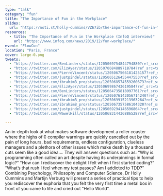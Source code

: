 ```yaml
---
type: "talk"
category: "fun"
title: "The Importance of Fun in the Workplace"
slides:
  url: "https://noti.st/holly-cummins/VZE7ib/the-importance-of-fun-in-the-workplace"
resources:
  - title: "The Importance of Fun in the Workplace (InfoQ interview)"
    url: "https://www.infoq.com/news/2019/12/fun-workplace/"
event: "FlowCon"
location: "Paris, France"
cover: large-0.png
tweets:
  - "https://twitter.com/BenLinders/status/1205069754844794880?ref_src=twsrc%5Etfw"
  - "https://twitter.com/ElizAyer/status/1205070684889718784?ref_src=twsrc%5Etfw"
  - "https://twitter.com/PierreVincent/status/1205067566181425157?ref_src=twsrc%5Etfw"
  - "https://twitter.com/justpindel/status/1205065126455447553?ref_src=twsrc%5Etfw"
  - "https://twitter.com/ibrahimB_pro/status/1205068574559260673?ref_src=twsrc%5Etfw"
  - "https://twitter.com/ElizAyer/status/1205069986743619584?ref_src=twsrc%5Etfw"
  - "https://twitter.com/BenLinders/status/1205064735818997761?ref_src=twsrc%5Etfw"
  - "https://twitter.com/PierreVincent/status/1205076142056714240?ref_src=twsrc%5Etfw"
  - "https://twitter.com/ibrahimB_pro/status/1205069915213963264?ref_src=twsrc%5Etfw"
  - "https://twitter.com/ibrahimB_pro/status/1205067357586104320?ref_src=twsrc%5Etfw"
  - "https://twitter.com/justpindel/status/1205069294146596864?ref_src=twsrc%5Etfw"
  - "https://twitter.com/WawelHill/status/1205068314436886528?ref_src=twsrc%5Etfw"

---
```

An in-depth look at what makes software development a roller coaster where the highs of 0 compiler warnings are quickly cancelled out by the pain of long hours, bad requirements, endless configuration, clueless managers and a plethora of other issues which make death by a thousand cuts seem like a good idea…. They will answer questions such as: “Why is programming often called an art despite having its underpinnings in formal logic?” “How can I rediscover the delight I felt when I first started coding?” “What’s that rush I feel when my test passes? Am I addicted to TDD?” Combining Psychology, Philosophy and Computer Science, Dr Holly Cummins and Martijn Verburg will present a series of practical tips to help you rediscover the euphoria that you felt the very first time a metal box in front of you came to life and cried out “Hello World”.